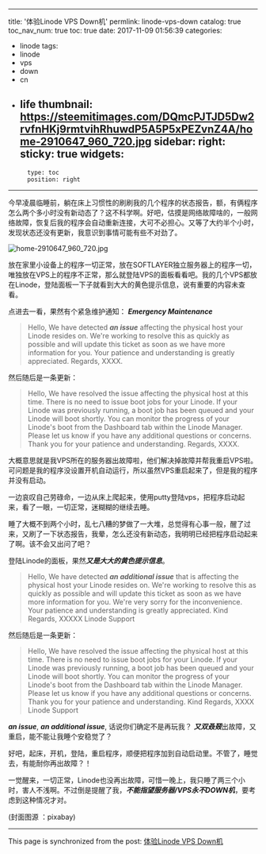 
---
title: '体验Linode VPS Down机'
permlink: linode-vps-down
catalog: true
toc_nav_num: true
toc: true
date: 2017-11-09 01:56:39
categories:
- linode
tags:
- linode
- vps
- down
- cn
- life
thumbnail: https://steemitimages.com/DQmcPJTJD5Dw2rvfnHKj9rmtvihRhuwdP5A5P5xPEZvnZ4A/home-2910647_960_720.jpg
sidebar:
    right:
        sticky: true
widgets:
    -
        type: toc
        position: right
---


今早凌晨临睡前，躺在床上习惯性的刷刷我的几个程序的状态报告，额，有俩程序怎么两个多小时没有新动态了？这不科学啊。好吧，估摸是网络故障啥的，一般网络故障，恢复后我的程序会自动重新连接，大可不必担心。又等了大约半个小时，发现状态还没有更新，我意识到事情可能有些不对劲了。

![home-2910647_960_720.jpg](https://steemitimages.com/DQmcPJTJD5Dw2rvfnHKj9rmtvihRhuwdP5A5P5xPEZvnZ4A/home-2910647_960_720.jpg)

放在家里小设备上的程序一切正常，放在SOFTLAYER独立服务器上的程序一切，唯独放在VPS上的程序不正常，那么就登陆VPS的面板看看吧。我的几个VPS都放在Linode，登陆面板一下子就看到大大的黄色提示信息，说有重要的内容未查看。

点进去一看，果然有个紧急维护通知：
***Emergency Maintenance***
>Hello,
We have detected ***an issue*** affecting the physical host your Linode resides on.
We're working to resolve this as quickly as possible and will update this ticket as soon as we have more information for you.
Your patience and understanding is greatly appreciated.
Regards,
XXXX.

然后随后是一条更新：
>Hello,
We have resolved the issue affecting the physical host at this time.
There is no need to issue boot jobs for your Linode. If your Linode was previously running, a boot job has been queued and your Linode will boot shortly. You can monitor the progress of your Linode's boot from the Dashboard tab within the Linode Manager.
Please let us know if you have any additional questions or concerns.
Thank you for your patience and understanding.
Regards,
XXXX.

大概意思就是我VPS所在的服务器出故障啦，他们解决掉故障并帮我重启VPS啦。
可问题是我的程序没设置开机自动运行，所以虽然VPS重启起来了，但是我的程序并没有启动。

一边哀叹自己劳碌命，一边从床上爬起来，使用putty登陆vps，把程序启动起来，看了一眼，一切正常，迷糊糊的继续去睡。

睡了大概不到两个小时，乱七八糟的梦做了一大堆，总觉得有心事一般，醒了过来，又刷了一下状态报告，我晕，怎么还没有新动态，我明明已经把程序启动起来了啊。该不会又出问了吧？

登陆Linode的面板，果然***又是大大的黄色提示信息***。
>Hello,
We have detected ***an additional issue*** that is affecting the physical host your Linode resides on.
We're working to resolve this as quickly as possible and will update this ticket as soon as we have more information for you.
We're very sorry for the inconvenience. Your patience and understanding is greatly appreciated.
Kind Regards,
XXXXX
Linode Support

然后随后是一条更新：

>Hello,
We have resolved the issue affecting the physical host at this time.
There is no need to issue boot jobs for your Linode. If your Linode was previously running, a boot job has been queued and your Linode will boot shortly. You can monitor the progress of your Linode's boot from the Dashboard tab within the Linode Manager.
Please let us know if you have any additional questions or concerns.
Thank you for your patience and understanding.
Kind Regards,
XXXX
Linode Support

***an issue***, ***an additional issue***, 话说你们确定不是再玩我？
***又双叒叕***出故障，又重启，能不能让我睡个安稳觉了？

好吧，起床，开机，登陆，重启程序，顺便把程序加到自动启动里。不管了，睡觉去，有能耐你再出故障？！

一觉醒来，一切正常，Linode也没再出故障，可惜一晚上，我只睡了两三个小时，害人不浅啊。不过倒是提醒了我，***不能指望服务器/VPS永不DOWN机***，要考虑到这种情况才对。

(封面图源 ：pixabay)

- - -

This page is synchronized from the post: [体验Linode VPS Down机](https://steemit.com/@oflyhigh/linode-vps-down)
